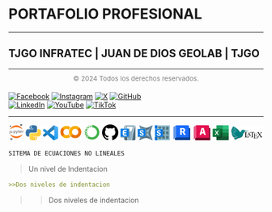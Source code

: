 <html lang="es">
<head>
  <meta charset="UTF-8">
  <meta name="viewport" content="width=device-width, initial-scale=1.0">
  <title>Portafolio Profesional</title>
  <!-- Enlace al archivo CSS -->
  <link rel="stylesheet" href="/assets/css/TJGOStyle.css">
</head>
<body>
  <h1 class="title">PORTAFOLIO PROFESIONAL</h1>
  <div class="spacer"></div>
  <hr>
  <div class="spacer"></div>
  <h2 class="subtitle">TJGO INFRATEC | JUAN DE DIOS GEOLAB | TJGO</h2>
  <div class="spacer"></div>
  <hr>
</body>
</html>
<div class="spacer"></div>
<div style="text-align: center;">
  <div style="display: inline-block;">
    <span style="font-size: 13px; color: gray; position: relative; bottom: 5px;"> © 2024 Todos los derechos reservados. </span>
    </div>
  <div class="spacer"></div>
</div>

[![Facebook](https://img.shields.io/badge/Facebook--blue?logo=Facebook&logoColor=white)](https://www.facebook.com/nolivan.juandediosrojas/)
[![Instagram](https://img.shields.io/badge/Instagram--pink?logo=Instagram&logoColor=white)](https://www.instagram.com/ivan_jdd_tjgo/)
[![X](https://img.shields.io/badge/X--blue?logo=X&logoColor=white)](https://x.com/ivanjuandedios1)
[![GitHub](https://img.shields.io/badge/GitHub--black?logo=GitHub&logoColor=white)](https://github.com/TJGO-JDD)  
[![LinkedIn](https://img.shields.io/badge/LinkedIn--blue?logo=LinkedIn&logoColor=white)](https://www.linkedin.com/in/%C3%B1ol-ivan-juan-de-dios-rojas-600b36273/)
[![YouTube](https://img.shields.io/badge/YouTube--red?logo=YouTube&logoColor=white)](https://www.youtube.com/@nolivanjuandediosrojas7820)
[![TikTok](https://img.shields.io/badge/TikTok--black?logo=TikTok&logoColor=white)](https://www.tiktok.com/@ivanjddhood)

---
<div class="spacer"></div>
<div class="spacer"></div>
<p align="center">
<img src="assets\img\jupyter logo.png" width="5.6%" height="10%">
<img src="assets\img\python logo.png" width="6%" height="10%">
<img src="assets\img\vs code logo.png" width="6%" height="10%">
<img src="assets\img\colab logo.png" width="8.5%" height="10%">
<img src="assets\img\anaconda logo.png" width="6.4%" height="10%">
<img src="assets\img\github logo.png" width="6.35%" height="10%">
<img src="assets\img\etabs logo.png" width="6%" height="10%">
<img src="assets\img\sap2000 logo.png" width="6%" height="10%">
<img src="assets\img\safe logo.png" width="6%" height="10%">
<img src="assets\img\revit logo.png" width="7.6%" height="10%">
<img src="assets\img\autocad logo1.png" width="6.65%" height="10%">
<img src="assets\img\excel logo.png" width="6.5%" height="10%">
<img src="assets\img\latex logo.png" width="12.5%" height="10%">
</p>


```markdown
SITEMA DE ECUACIONES NO LINEALES 
```

>Un nivel de Indentacion


```markdown
>>Dos niveles de indentacion
```

>>Dos niveles de indentacion

